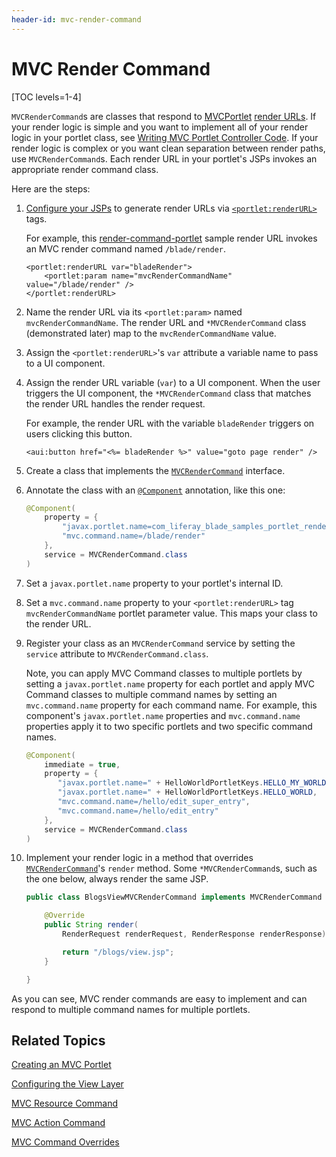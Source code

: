 ```yaml
---
header-id: mvc-render-command
---
```


# MVC Render Command

[TOC levels=1-4]

`MVCRenderCommand`s are classes that respond to
[MVCPortlet](/docs/7-2/appdev/-/knowledge_base/a/liferay-mvc-portlet) [render
URLs](/docs/7-2/appdev/-/knowledge_base/a/writing-mvc-portlet-controller-code#render-logic).
If your render logic is simple and you want to implement all of your render
logic in your portlet class, see [Writing MVC Portlet Controller
Code](/docs/7-2/appdev/-/knowledge_base/a/liferay-mvc-portlet). If your render
logic is complex or you want clean separation between render paths, use
`MVCRenderCommand`s. Each render URL in your portlet's JSPs invokes an
appropriate render command class. 

Here are the steps:

1.  [Configure your JSPs](/docs/7-2/appdev/-/knowledge_base/a/configuring-the-view-layer)
    to generate render URLs via
    [`<portlet:renderURL>`](@platform-ref@/7.2-latest/taglibs/util-taglib/portlet/renderURL.html)
    tags. 

    For example, this
    [render-command-portlet](https://github.com/liferay/liferay-blade-samples/tree/7.1/gradle/apps/render-command-portlet)
    sample render URL invokes an MVC render command named `/blade/render`. 

    ```markup
    <portlet:renderURL var="bladeRender">
    	<portlet:param name="mvcRenderCommandName" value="/blade/render" />
    </portlet:renderURL>
    ```

2.  Name the render URL via its `<portlet:param>` named 
    `mvcRenderCommandName`. The render URL and `*MVCRenderCommand` class
    (demonstrated later) map to the `mvcRenderCommandName` value. 

3.  Assign the `<portlet:renderURL>`'s `var` attribute a variable name to 
    pass to a UI component. 

4.  Assign the render URL variable (`var`) to a UI component. When the user 
    triggers the UI component, the `*MVCRenderCommand` class that matches the
    render URL handles the render request.

    For example, the render URL with the variable `bladeRender` triggers on users clicking this button.

    ```markup
    <aui:button href="<%= bladeRender %>" value="goto page render" />
    ```

5.  Create a class that implements the 
    [`MVCRenderCommand`](@platform-ref@/7.2-latest/javadocs/portal-kernel/com/liferay/portal/kernel/portlet/bridges/mvc/MVCRenderCommand.html)
    interface. 

6.  Annotate the class with an
    [`@Component`](https://osgi.org/javadoc/r6/residential/org/osgi/service/component/annotations/Component.html)
    annotation, like this one:

    ```java
    @Component(
    	property = {
    		"javax.portlet.name=com_liferay_blade_samples_portlet_rendercommand_BladeRenderPortlet",
    		"mvc.command.name=/blade/render"
    	},
    	service = MVCRenderCommand.class
    )
    ```

7.  Set a `javax.portlet.name` property to your portlet's internal ID. 

8.  Set a `mvc.command.name` property to your `<portlet:renderURL>` tag 
    `mvcRenderCommandName` portlet parameter value. This maps your class
    to the render URL. 

9.  Register your class as an `MVCRenderCommand` service by setting the
    `service` attribute to `MVCRenderCommand.class`. 

    Note, you can apply MVC Command classes to multiple portlets by setting
    a `javax.portlet.name` property for each portlet and apply MVC Command
    classes to  multiple command names by setting an `mvc.command.name`
    property for each command name. For example, this component's
    `javax.portlet.name` properties and `mvc.command.name` properties apply
    it to two specific portlets and two specific command names. 

    ```java
    @Component(
        immediate = true,
        property = {
           "javax.portlet.name=" + HelloWorldPortletKeys.HELLO_MY_WORLD,
           "javax.portlet.name=" + HelloWorldPortletKeys.HELLO_WORLD,
           "mvc.command.name=/hello/edit_super_entry",
           "mvc.command.name=/hello/edit_entry"
        },
        service = MVCRenderCommand.class
    )
    ```

10. Implement your render logic in a method that overrides
    [`MVCRenderCommand`](@platform-ref@/7.2-latest/javadocs/portal-kernel/com/liferay/portal/kernel/portlet/bridges/mvc/MVCRenderCommand.html)'s
    `render` method. Some `*MVCRenderCommand`s, such as the one below, always
    render the same JSP.

    ```java
    public class BlogsViewMVCRenderCommand implements MVCRenderCommand {

        @Override
        public String render(
            RenderRequest renderRequest, RenderResponse renderResponse) {

            return "/blogs/view.jsp";
        }

    }
    ```

As you can see, MVC render commands are easy to implement and can respond to
multiple command names for multiple portlets. 

## Related Topics

[Creating an MVC Portlet](/docs/7-2/appdev/-/knowledge_base/a/creating-an-mvc-portlet)

[Configuring the View Layer](/docs/7-2/appdev/-/knowledge_base/a/configuring-the-view-layer)

[MVC Resource Command](/docs/7-2/appdev/-/knowledge_base/a/mvc-resource-command)

[MVC Action Command](/docs/7-2/appdev/-/knowledge_base/a/mvc-action-command)

[MVC Command Overrides](/docs/7-2/customization/-/knowledge_base/c/overriding-liferay-mvc-commands)
